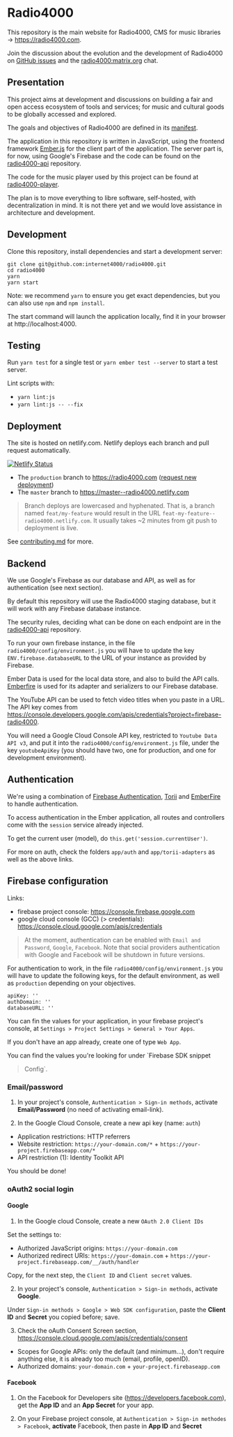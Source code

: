 # Radio4000

This repository is the main website for Radio4000, CMS for music libraries &rarr; https://radio4000.com.

Join the discussion about the evolution and the development of Radio4000 on 
[GitHub issues](https://github.com/internet4000/radio4000/issues) and the 
[radio4000:matrix.org](https://riot.im/app/#/group/+radio4000:matrix.org) chat.

## Presentation

This project aims at development and discussions on building a fair
and open access ecosystem of tools and services; for music and
cultural goods to be globally accessed and explored.

The goals and objectives of Radio4000 are defined in its
[manifest](https://github.com/internet4000/publications/blob/master/radio4000-manifest.md).

The application in this repository is written in JavaScript, using the frontend framework
[Ember.js](https://emberjs.com) for the client part of the application. The server part is, 
for now, using Google's Firebase and the code can be found on the 
[radio4000-api](https://github.com/internet4000/radio4000-api) repository.

The code for the music player used by this project can be found at 
[radio4000-player](https://github.com/internet4000/radio4000-player).

The plan is to move everything to libre software, self-hosted, with decentralization in mind. It is not there yet and we would love assistance in architecture and development.

## Development

Clone this repository, install dependencies and start a development server:

```
git clone git@github.com:internet4000/radio4000.git
cd radio4000
yarn
yarn start
```

Note: we recommend `yarn` to ensure you get exact dependencies, but you can also use `npm` and `npm install`.

The start command will launch the application locally, find it in your browser at http://localhost:4000.

## Testing

Run `yarn test` for a single test or `yarn ember test --server` to start a test server.

Lint scripts with:

* `yarn lint:js`
* `yarn lint:js -- --fix`

## Deployment

The site is hosted on netlify.com. Netlify deploys each branch and pull request automatically. 

[![Netlify Status](https://api.netlify.com/api/v1/badges/a3870014-9717-4014-8cb2-ae448ffa1d76/deploy-status)](https://app.netlify.com/sites/radio4000/deploys)

- The `production` branch to https://radio4000.com ([request new deployment](https://github.com/internet4000/radio4000/compare/production...master?expand=1))
- The `master` branch to https://master--radio4000.netlify.com

> Branch deploys are lowercased and hyphenated. That is, a branch named `feat/my-feature` would result in the URL `feat-my-feature--radio4000.netlify.com`. It usually takes ~2 minutes from git push to deployment is live.

See [contributing.md](https://github.com/internet4000/radio4000/blob/master/CONTRIBUTING.md) for more.

## Backend

We use Google's Firebase as our database and API, as well as for authentication (see next section).

By default this repository will use the Radio4000 staging database, but it will work
with any Firebase database instance.

The security rules, deciding what can be done on each endpoint are in the [radio4000-api](https://github.com/internet4000/radio4000-api) repository.

To run your own firebase instance, in the file
`radio4000/config/environment.js` you will have to update the key
`ENV.firebase.databaseURL` to the URL of your instance as provided by
Firebase. 

Ember Data is used for the local data store, and also to build the API calls.
[Emberfire](https://github.com/firebase/emberfire) is used for its
adapter and serializers to our Firebase database.

The YouTube API can be used to fetch video titles when you paste in a
URL. The API key comes from
https://console.developers.google.com/apis/credentials?project=firebase-radio4000.

You will need a Google Cloud Console API key, restricted to `Youtube
Data API v3`, and put it into the `radio4000/config/environment.js`
file, under the key `youtubeApiKey` (you should have two, one for
production, and one for development environment).

## Authentication

We're using a combination of [Firebase
Authentication](https://firebase.google.com/products/auth/),
[Torii](https://github.com/vestorly/torii) and
[EmberFire](https://github.com/firebase/emberfire/blob/master/docs/guide/authentication.md)
to handle authentication.

To access authentication in the Ember application, all routes and
controllers come with the `session` service already injected.

To get the current user (model), do `this.get('session.currentUser')`. 

For more on auth, check the folders `app/auth` and `app/torii-adapters` as well as the above links.

## Firebase configuration

Links:
- firebase project console: https://console.firebase.google.com
- google cloud console (GCC) (> credentials): https://console.cloud.google.com/apis/credentials

> At the moment, authentication can be enabled with `Email and
> Password`, `Google`, `Facebook`. Note that social providers
> authentication with Google and Facebook will be shutdown in future versions.

For authentication to work, in the file
`radio4000/config/environment.js` you will have to update the
following keys, for the default environment, as well as `production`
depending on your objectives.

```
apiKey: ''
authDomain: ''
databaseURL: ''
```

You can fin the values for your application, in your firebase project's
console, at `Settings > Project
Settings > General > Your Apps`.

If you don't have an app already, create one of type `Web App`.

You can find the values you're looking for under `Firebase SDK snippet
> Config`.

### Email/password

1. In your project's console, `Authentication > Sign-in methods`, activate **Email/Password** (no
need of activating email-link).

2. In the Google Cloud Console, create a new api key (name: `auth`)

- Application restrictions: HTTP referrers
- Website restriction: `https://your-domain.com/*` +
  `https://your-project.firebaseapp.com/*`
- API restriction (1): Identity Toolkit API

You should be done!

### oAuth2 social login

#### Google

1. In the Google cloud Console, create a new `OAuth 2.0 Client IDs`

Set the settings to:
- Authorized JavaScript origins: `https://your-domain.com`
- Authorized redirect URIs: `https://your-domain.com` +
  `https://your-project.firebaseapp.com/__/auth/handler`
	
Copy, for the next step, the `Client ID` and `Client secret` values.

2. In your project's console, `Authentication > Sign-in methods`,
activate **Google**.

Under `Sign-in methods > Google > Web SDK configuration`, paste the
**Client ID** and **Secret** you copied before; save.

3. Check the oAuth Consent Screen section,
   https://console.cloud.google.com/apis/credentials/consent
	 
- Scopes for Google APIs: only the default (and minimum...), don't
  require anything else, it is already too much (email, profile, openID).
- Authorized domains: `your-domain.com` +
  `your-project.firebaseapp.com`
	
	
#### Facebook

1. On the Facebook for Developers site
   (https://developers.facebook.com), get the **App ID** and an **App Secret**
   for your app.
	 
2. On your Firebase project console, at `Authentication > Sign-in
   methodes > Facebook`, **activate** Facebook, then paste in **App ID**
   and **Secret**

